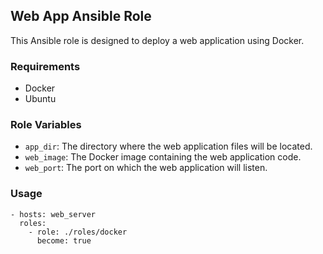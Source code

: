 ## Web App Ansible Role

This Ansible role is designed to deploy a web application using Docker.

### Requirements

- Docker
- Ubuntu

### Role Variables

- `app_dir`: The directory where the web application files will be located.
- `web_image`: The Docker image containing the web application code.
- `web_port`: The port on which the web application will listen.

### Usage

```commandline
- hosts: web_server
  roles:
    - role: ./roles/docker
      become: true
```